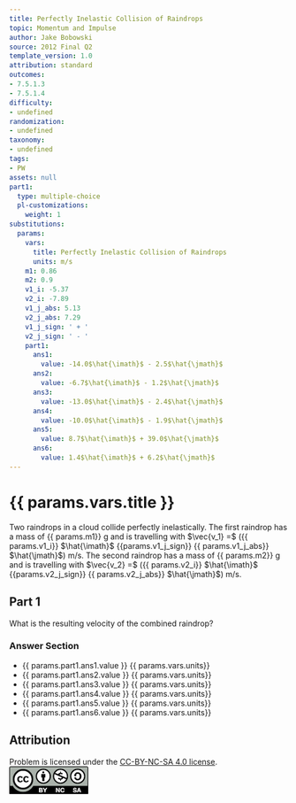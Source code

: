```yaml
---
title: Perfectly Inelastic Collision of Raindrops
topic: Momentum and Impulse
author: Jake Bobowski
source: 2012 Final Q2
template_version: 1.0
attribution: standard
outcomes:
- 7.5.1.3
- 7.5.1.4
difficulty:
- undefined
randomization:
- undefined
taxonomy:
- undefined
tags:
- PW
assets: null
part1:
  type: multiple-choice
  pl-customizations:
    weight: 1
substitutions:
  params:
    vars:
      title: Perfectly Inelastic Collision of Raindrops
      units: m/s
    m1: 0.86
    m2: 0.9
    v1_i: -5.37
    v2_i: -7.89
    v1_j_abs: 5.13
    v2_j_abs: 7.29
    v1_j_sign: ' + '
    v2_j_sign: ' - '
    part1:
      ans1:
        value: -14.0$\hat{\imath}$ - 2.5$\hat{\jmath}$
      ans2:
        value: -6.7$\hat{\imath}$ - 1.2$\hat{\jmath}$
      ans3:
        value: -13.0$\hat{\imath}$ - 2.4$\hat{\jmath}$
      ans4:
        value: -10.0$\hat{\imath}$ - 1.9$\hat{\jmath}$
      ans5:
        value: 8.7$\hat{\imath}$ + 39.0$\hat{\jmath}$
      ans6:
        value: 1.4$\hat{\imath}$ + 6.2$\hat{\jmath}$
---
```

# {{ params.vars.title }}
Two raindrops in a cloud collide perfectly inelastically. The first raindrop has a mass of {{ params.m1}} g and is travelling with $\vec{v_1} =$ ({{ params.v1_i}} $\hat{\imath}$ {{params.v1_j_sign}} {{ params.v1_j_abs}} $\hat{\jmath}$) m/s.
The second raindrop has a mass of {{ params.m2}} g and is travelling with $\vec{v_2} =$ ({{ params.v2_i}} $\hat{\imath}$ {{params.v2_j_sign}} {{ params.v2_j_abs}} $\hat{\jmath}$) m/s.

## Part 1

What is the resulting velocity of the combined raindrop?

### Answer Section

- {{ params.part1.ans1.value }} {{ params.vars.units}}
- {{ params.part1.ans2.value }} {{ params.vars.units}}
- {{ params.part1.ans3.value }} {{ params.vars.units}}
- {{ params.part1.ans4.value }} {{ params.vars.units}}
- {{ params.part1.ans5.value }} {{ params.vars.units}}
- {{ params.part1.ans6.value }} {{ params.vars.units}}

## Attribution

Problem is licensed under the [CC-BY-NC-SA 4.0 license](https://creativecommons.org/licenses/by-nc-sa/4.0/).<br> ![The Creative Commons 4.0 license requiring attribution-BY, non-commercial-NC, and share-alike-SA license.](https://raw.githubusercontent.com/firasm/bits/master/by-nc-sa.png)